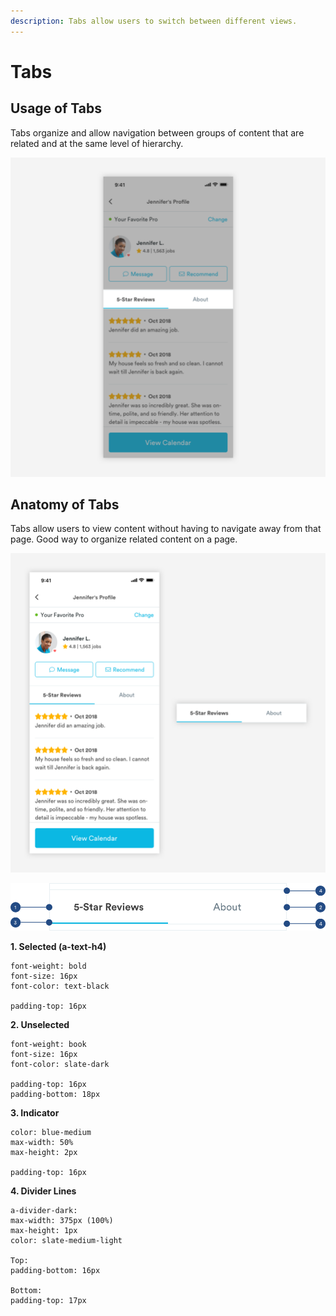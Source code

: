 ```yaml
---
description: Tabs allow users to switch between different views.
---
```


# Tabs

## Usage of Tabs

Tabs organize and allow navigation between groups of content that are related and at the same level of hierarchy. 

![](../.gitbook/assets/tabs-overview.png)

## Anatomy of Tabs

Tabs allow users to view content without having to navigate away from that page. Good way to organize related content on a page.

![](../.gitbook/assets/tab.png)

![](../.gitbook/assets/tab-detail.png)

**1. Selected \(a-text-h4\)**

```text
font-weight: bold
font-size: 16px
font-color: text-black

padding-top: 16px
```

**2. Unselected**

```text
font-weight: book
font-size: 16px
font-color: slate-dark

padding-top: 16px
padding-bottom: 18px
```

**3. Indicator**

```text
color: blue-medium
max-width: 50%
max-height: 2px

padding-top: 16px
```

**4. Divider Lines**

```text
a-divider-dark:
max-width: 375px (100%)
max-height: 1px
color: slate-medium-light

Top:
padding-bottom: 16px

Bottom:
padding-top: 17px
```

